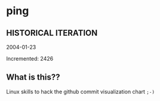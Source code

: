 # ping

## HISTORICAL ITERATION
2004-01-23

Incremented: 2426

## What is this?? 
Linux skills to hack the github commit visualization chart `;-)`
